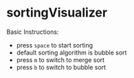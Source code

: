 # sortingVisualizer  
Basic Instructions:
- press `space` to start sorting
- default sorting algorithm is bubble sort
- press `m` to switch to merge sort
- press `b` to switch to bubble sort